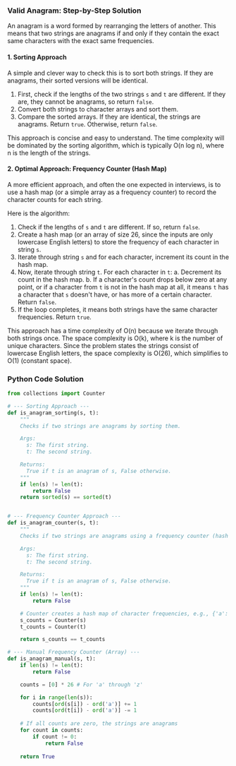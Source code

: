 ### Valid Anagram: Step-by-Step Solution

An anagram is a word formed by rearranging the letters of another. This means that two strings are anagrams if and only if they contain the exact same characters with the exact same frequencies.

#### 1. Sorting Approach

A simple and clever way to check this is to sort both strings. If they are anagrams, their sorted versions will be identical.

1.  First, check if the lengths of the two strings `s` and `t` are different. If they are, they cannot be anagrams, so return `false`.
2.  Convert both strings to character arrays and sort them.
3.  Compare the sorted arrays. If they are identical, the strings are anagrams. Return `true`. Otherwise, return `false`.

This approach is concise and easy to understand. The time complexity will be dominated by the sorting algorithm, which is typically O(n log n), where n is the length of the strings.

#### 2. Optimal Approach: Frequency Counter (Hash Map)

A more efficient approach, and often the one expected in interviews, is to use a hash map (or a simple array as a frequency counter) to record the character counts for each string.

Here is the algorithm:

1.  Check if the lengths of `s` and `t` are different. If so, return `false`.
2.  Create a hash map (or an array of size 26, since the inputs are only lowercase English letters) to store the frequency of each character in string `s`.
3.  Iterate through string `s` and for each character, increment its count in the hash map.
4.  Now, iterate through string `t`. For each character in `t`:
    a. Decrement its count in the hash map.
    b. If a character's count drops below zero at any point, or if a character from `t` is not in the hash map at all, it means `t` has a character that `s` doesn't have, or has more of a certain character. Return `false`.
5.  If the loop completes, it means both strings have the same character frequencies. Return `true`.

This approach has a time complexity of O(n) because we iterate through both strings once. The space complexity is O(k), where k is the number of unique characters. Since the problem states the strings consist of lowercase English letters, the space complexity is O(26), which simplifies to O(1) (constant space).

### Python Code Solution

```python
from collections import Counter

# --- Sorting Approach ---
def is_anagram_sorting(s, t):
    """
    Checks if two strings are anagrams by sorting them.

    Args:
      s: The first string.
      t: The second string.

    Returns:
      True if t is an anagram of s, False otherwise.
    """
    if len(s) != len(t):
        return False
    return sorted(s) == sorted(t)


# --- Frequency Counter Approach ---
def is_anagram_counter(s, t):
    """
    Checks if two strings are anagrams using a frequency counter (hash map).

    Args:
      s: The first string.
      t: The second string.

    Returns:
      True if t is an anagram of s, False otherwise.
    """
    if len(s) != len(t):
        return False

    # Counter creates a hash map of character frequencies, e.g., {'a': 3, 'n': 1, ...}
    s_counts = Counter(s)
    t_counts = Counter(t)

    return s_counts == t_counts

# --- Manual Frequency Counter (Array) ---
def is_anagram_manual(s, t):
    if len(s) != len(t):
        return False

    counts = [0] * 26 # For 'a' through 'z'

    for i in range(len(s)):
        counts[ord(s[i]) - ord('a')] += 1
        counts[ord(t[i]) - ord('a')] -= 1
    
    # If all counts are zero, the strings are anagrams
    for count in counts:
        if count != 0:
            return False
            
    return True

```
